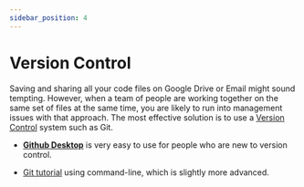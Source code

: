 ```yaml
---
sidebar_position: 4
---
```


# Version Control

Saving and sharing all your code files on Google Drive or Email might sound tempting. However, when a team of people are working together on the same set of files at the same time, you are likely to run into management issues with that approach. The most effective solution is to use a [Version Control](https://www.atlassian.com/git/tutorials/what-is-version-control) system such as Git.

- **[Github Desktop](https://desktop.github.com/)** is very easy to use for people who are new to version control.

- [Git tutorial](https://www.atlassian.com/git/tutorials/setting-up-a-repository) using command-line, which is slightly more advanced.
